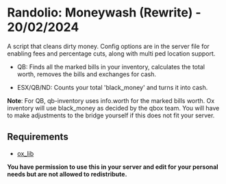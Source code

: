 # Randolio: Moneywash (Rewrite) - 20/02/2024

A script that cleans dirty money. Config options are in the server file for enabling fees and percentage cuts, along with multi ped location support.

- QB: Finds all the marked bills in your inventory, calculates the total worth, removes the bills and exchanges for cash.

- ESX/QB/ND: Counts your total 'black_money' and turns it into cash.

**Note**: For QB, qb-inventory uses info.worth for the marked bills worth. Ox inventory will use black_money as decided by the qbox team. You will have to make adjustments to the bridge yourself if this does not fit your server.

## Requirements

* [ox_lib](https://github.com/overextended/ox_lib/releases/)

**You have permission to use this in your server and edit for your personal needs but are not allowed to redistribute.**
